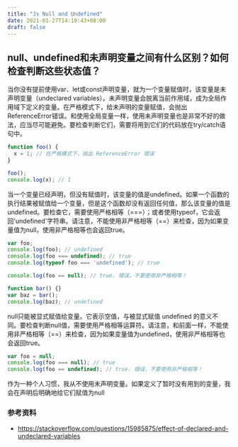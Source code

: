 ```yaml
---
title: "Js Null and Undefined"
date: 2021-01-27T14:19:43+08:00
draft: false
---
```


## null、undefined和未声明变量之间有什么区别？如何检查判断这些状态值？

当你没有提前使用var、let或const声明变量，就为一个变量赋值时，该变量是未声明变量（undeclared variables）。未声明变量会脱离当前作用域，成为全局作用域下定义的变量。在严格模式下，给未声明的变量赋值，会抛出ReferenceError错误。和使用全局变量一样，使用未声明变量也是非常不好的做法，应当尽可能避免。要检查判断它们，需要将用到它们的代码放在try/catch语句中。

```js
function foo() {
  x = 1; // 在严格模式下，抛出 ReferenceError 错误
}

foo();
console.log(x); // 1
```

当一个变量已经声明，但没有赋值时，该变量的值是undefined。如果一个函数的执行结果被赋值给一个变量，但是这个函数却没有返回任何值，那么该变量的值是undefined。要检查它，需要使用严格相等（===）；或者使用typeof，它会返回'undefined'字符串。请注意，不能使用非严格相等（==）来检查，因为如果变量值为null，使用非严格相等也会返回true。
```js
var foo;
console.log(foo); // undefined
console.log(foo === undefined); // true
console.log(typeof foo === 'undefined'); // true

console.log(foo == null); // true. 错误，不要使用非严格相等！

function bar() {}
var baz = bar();
console.log(baz); // undefined
```

null只能被显式赋值给变量。它表示空值，与被显式赋值 undefined 的意义不同。要检查判断null值，需要使用严格相等运算符。请注意，和前面一样，不能使用非严格相等（==）来检查，因为如果变量值为undefined，使用非严格相等也会返回true。

```js
var foo = null;
console.log(foo === null); // true
console.log(foo == undefined); // true. 错误，不要使用非严格相等！
```

作为一种个人习惯，我从不使用未声明变量。如果定义了暂时没有用到的变量，我会在声明后明确地给它们赋值为null

### 参考资料

- https://stackoverflow.com/questions/15985875/effect-of-declared-and-undeclared-variables